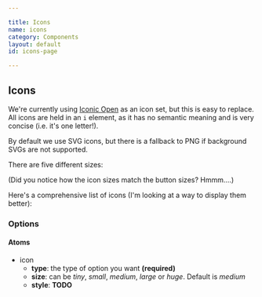 ```yaml
---

title: Icons
name: icons
category: Components
layout: default
id: icons-page

---
```


## Icons

We're currently using [Iconic Open](https://useiconic.com/open) as an icon set, but this is easy to replace. All icons are held in an `i` element, as it has no semantic meaning and is very concise (i.e. it's one letter!).

By default we use SVG icons, but there is a fallback to PNG if background SVGs are not supported.

<script>
component("icon", { "type": "heart" } );
</script>

There are five different sizes:

<script>
component("icon", { "type": "heart", "size": "tiny" } );
component("icon", { "type": "heart", "size": "small" } );
component("icon", { "type": "heart", "size": "medium" } );
component("icon", { "type": "heart", "size": "large" } );
component("icon", { "type": "heart", "size": "huge" } );
</script>

(Did you notice how the icon sizes match the button sizes? Hmmm....)

Here's a comprehensive list of icons (I'm looking at a way to display them better):

<script>
component("icon", { "type": "account-login" } );
component("icon", { "type": "account-logout" } );
component("icon", { "type": "action-redo" } );
component("icon", { "type": "action-undo" } );
component("icon", { "type": "align-center" } );
component("icon", { "type": "align-left" } );
component("icon", { "type": "align-right" } );
component("icon", { "type": "aperture" } );
component("icon", { "type": "arrow-bottom" } );
component("icon", { "type": "arrow-circle-bottom" } );
component("icon", { "type": "arrow-circle-left" } );
component("icon", { "type": "arrow-circle-right" } );
component("icon", { "type": "arrow-circle-top" } );
component("icon", { "type": "arrow-left" } );
component("icon", { "type": "arrow-right" } );
component("icon", { "type": "arrow-thick-bottom" } );
component("icon", { "type": "arrow-thick-left" } );
component("icon", { "type": "arrow-thick-right" } );
component("icon", { "type": "arrow-thick-top" } );
component("icon", { "type": "arrow-top" } );
component("icon", { "type": "audio-spectrum" } );
component("icon", { "type": "audio" } );
component("icon", { "type": "badge" } );
component("icon", { "type": "ban" } );
component("icon", { "type": "bar-chart" } );
component("icon", { "type": "basket" } );
component("icon", { "type": "battery-empty" } );
component("icon", { "type": "battery-full" } );
component("icon", { "type": "beaker" } );
component("icon", { "type": "bell" } );
component("icon", { "type": "bluetooth" } );
component("icon", { "type": "bold" } );
component("icon", { "type": "bolt" } );
component("icon", { "type": "book" } );
component("icon", { "type": "bookmark" } );
component("icon", { "type": "box" } );
component("icon", { "type": "briefcase" } );
component("icon", { "type": "british-pound" } );
component("icon", { "type": "browser" } );
component("icon", { "type": "brush" } );
component("icon", { "type": "bug" } );
component("icon", { "type": "bullhorn" } );
component("icon", { "type": "calculator" } );
component("icon", { "type": "calendar" } );
component("icon", { "type": "camera-slr" } );
component("icon", { "type": "caret-bottom" } );
component("icon", { "type": "caret-left" } );
component("icon", { "type": "caret-right" } );
component("icon", { "type": "caret-top" } );
component("icon", { "type": "cart" } );
component("icon", { "type": "chat" } );
component("icon", { "type": "check" } );
component("icon", { "type": "chevron-bottom" } );
component("icon", { "type": "chevron-left" } );
component("icon", { "type": "chevron-right" } );
component("icon", { "type": "chevron-top" } );
component("icon", { "type": "circle-check" } );
component("icon", { "type": "circle-x" } );
component("icon", { "type": "clipboard" } );
component("icon", { "type": "clock" } );
component("icon", { "type": "cloud-download" } );
component("icon", { "type": "cloud-upload" } );
component("icon", { "type": "cloud" } );
component("icon", { "type": "cloudy" } );
component("icon", { "type": "code" } );
component("icon", { "type": "cog" } );
component("icon", { "type": "collapse-down" } );
component("icon", { "type": "collapse-left" } );
component("icon", { "type": "collapse-right" } );
component("icon", { "type": "collapse-up" } );
component("icon", { "type": "command" } );
component("icon", { "type": "comment-square" } );
component("icon", { "type": "compass" } );
component("icon", { "type": "contrast" } );
component("icon", { "type": "copywriting" } );
component("icon", { "type": "credit-card" } );
component("icon", { "type": "crop" } );
component("icon", { "type": "dashboard" } );
component("icon", { "type": "data-transfer-download" } );
component("icon", { "type": "data-transfer-upload" } );
component("icon", { "type": "delete" } );
component("icon", { "type": "dial" } );
component("icon", { "type": "document" } );
component("icon", { "type": "dollar" } );
component("icon", { "type": "double-quote-sans-left" } );
component("icon", { "type": "double-quote-sans-right" } );
component("icon", { "type": "double-quote-serif-left" } );
component("icon", { "type": "double-quote-serif-right" } );
component("icon", { "type": "droplet" } );
component("icon", { "type": "eject" } );
component("icon", { "type": "elevator" } );
component("icon", { "type": "ellipses" } );
component("icon", { "type": "envelope-closed" } );
component("icon", { "type": "envelope-open" } );
component("icon", { "type": "euro" } );
component("icon", { "type": "excerpt" } );
component("icon", { "type": "expand-down" } );
component("icon", { "type": "expand-left" } );
component("icon", { "type": "expand-right" } );
component("icon", { "type": "expand-up" } );
component("icon", { "type": "external-link" } );
component("icon", { "type": "eye" } );
component("icon", { "type": "eyedropper" } );
component("icon", { "type": "file" } );
component("icon", { "type": "fire" } );
component("icon", { "type": "flag" } );
component("icon", { "type": "flash" } );
component("icon", { "type": "folder" } );
component("icon", { "type": "fork" } );
component("icon", { "type": "fullscreen-enter" } );
component("icon", { "type": "fullscreen-exit" } );
component("icon", { "type": "globe" } );
component("icon", { "type": "graph" } );
component("icon", { "type": "grid-four-up" } );
component("icon", { "type": "grid-three-up" } );
component("icon", { "type": "grid-two-up" } );
component("icon", { "type": "hard-drive" } );
component("icon", { "type": "header" } );
component("icon", { "type": "headphones" } );
component("icon", { "type": "heart" } );
component("icon", { "type": "home" } );
component("icon", { "type": "image" } );
component("icon", { "type": "inbox" } );
component("icon", { "type": "infinity" } );
component("icon", { "type": "info" } );
component("icon", { "type": "italic" } );
component("icon", { "type": "justify-center" } );
component("icon", { "type": "justify-left" } );
component("icon", { "type": "justify-right" } );
component("icon", { "type": "key" } );
component("icon", { "type": "laptop" } );
component("icon", { "type": "layers" } );
component("icon", { "type": "lightbulb" } );
component("icon", { "type": "link-broken" } );
component("icon", { "type": "link-intact" } );
component("icon", { "type": "list-rich" } );
component("icon", { "type": "list" } );
component("icon", { "type": "location" } );
component("icon", { "type": "lock-locked" } );
component("icon", { "type": "lock-unlocked" } );
component("icon", { "type": "loop-circular" } );
component("icon", { "type": "loop-square" } );
component("icon", { "type": "loop" } );
component("icon", { "type": "magnifying-glass" } );
component("icon", { "type": "map-marker" } );
component("icon", { "type": "map" } );
component("icon", { "type": "media-pause" } );
component("icon", { "type": "media-play" } );
component("icon", { "type": "media-record" } );
component("icon", { "type": "media-skip-backward" } );
component("icon", { "type": "media-skip-forward" } );
component("icon", { "type": "media-step-backward" } );
component("icon", { "type": "media-step-forward" } );
component("icon", { "type": "media-stop" } );
component("icon", { "type": "medical-cross" } );
component("icon", { "type": "menu" } );
component("icon", { "type": "microphone" } );
component("icon", { "type": "minus" } );
component("icon", { "type": "monitor" } );
component("icon", { "type": "moon" } );
component("icon", { "type": "move" } );
component("icon", { "type": "musical-note" } );
component("icon", { "type": "paperclip" } );
component("icon", { "type": "pencil" } );
component("icon", { "type": "people" } );
component("icon", { "type": "person" } );
component("icon", { "type": "phone" } );
component("icon", { "type": "pie-chart" } );
component("icon", { "type": "pin" } );
component("icon", { "type": "play-circle" } );
component("icon", { "type": "plus" } );
component("icon", { "type": "power-standby" } );
component("icon", { "type": "print" } );
component("icon", { "type": "project" } );
component("icon", { "type": "pulse" } );
component("icon", { "type": "puzzle-piece" } );
component("icon", { "type": "question-mark" } );
component("icon", { "type": "rain" } );
component("icon", { "type": "random" } );
component("icon", { "type": "reload" } );
component("icon", { "type": "resize-both" } );
component("icon", { "type": "resize-height" } );
component("icon", { "type": "resize-width" } );
component("icon", { "type": "rss-alt" } );
component("icon", { "type": "rss" } );
component("icon", { "type": "script" } );
component("icon", { "type": "share-boxed" } );
component("icon", { "type": "share" } );
component("icon", { "type": "shield" } );
component("icon", { "type": "signal" } );
component("icon", { "type": "signpost" } );
component("icon", { "type": "sort-ascending" } );
component("icon", { "type": "sort-descending" } );
component("icon", { "type": "spreadsheet" } );
component("icon", { "type": "star" } );
component("icon", { "type": "sun" } );
component("icon", { "type": "tablet" } );
component("icon", { "type": "tag" } );
component("icon", { "type": "tags" } );
component("icon", { "type": "target" } );
component("icon", { "type": "task" } );
component("icon", { "type": "terminal" } );
component("icon", { "type": "text" } );
component("icon", { "type": "thumb-down" } );
component("icon", { "type": "thumb-up" } );
component("icon", { "type": "timer" } );
component("icon", { "type": "transfer" } );
component("icon", { "type": "trash" } );
component("icon", { "type": "underline" } );
component("icon", { "type": "vertical-align-bottom" } );
component("icon", { "type": "vertical-align-center" } );
component("icon", { "type": "vertical-align-top" } );
component("icon", { "type": "video" } );
component("icon", { "type": "volume-high" } );
component("icon", { "type": "volume-low" } );
component("icon", { "type": "volume-off" } );
component("icon", { "type": "warning" } );
component("icon", { "type": "wifi" } );
component("icon", { "type": "wrench" } );
component("icon", { "type": "x" } );
component("icon", { "type": "yen" } );
component("icon", { "type": "zoom-in" } );
component("icon", { "type": "zoom-out" } );
</script>


### Options


#### Atoms


* icon
  * **type**: the type of option you want **(required)**
  * **size**: can be _tiny_, _small_, _medium_, _large_ or _huge_. Default is _medium_
  * **style**: **TODO**
